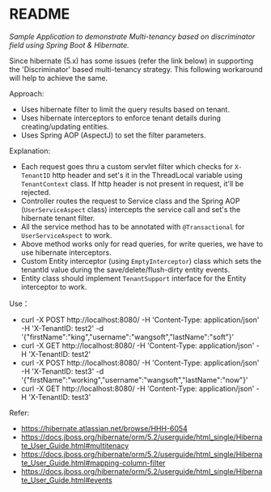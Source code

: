 README
======

*Sample Application to demonstrate Multi-tenancy based on discriminator field using Spring Boot & Hibernate.*

Since hibernate (5.x) has some issues (refer the link below) in supporting the 'Discriminator' based multi-tenancy strategy. This following workaround will help to achieve the same.

Approach:

* Uses hibernate filter to limit the query results based on tenant.
* Uses hibernate interceptors to enforce tenant details during creating/updating entities.
* Uses Spring AOP (AspectJ) to set the filter parameters.


Explanation: 

* Each request goes thru a custom servlet filter which checks for `X-TenantID` http header and set's it in the ThreadLocal variable using `TenantContext` class. If http header is not present in request, it'll be rejected.
* Controller routes the request to Service class and the Spring AOP (`UserServiceAspect` class) intercepts the service call and set's the hibernate tenant filter.
* All the service method has to be annotated with `@Transactional` for `UserServiceAspect` to work.
* Above method works only for read queries, for write queries, we have to use hibernate interceptors.
* Custom Entity interceptor (using `EmptyInterceptor`) class which sets the tenantId value during the save/delete/flush-dirty entity events.
* Entity class should implement `TenantSupport` interface for the Entity interceptor to work. 

Use：
* curl -X POST   http://localhost:8080/ -H 'Content-Type: application/json' -H 'X-TenantID: test2' -d '{"firstName":"king","username":"wangsoft","lastName":"soft"}'
* curl -X GET   http://localhost:8080/ -H 'Content-Type: application/json' -H 'X-TenantID: test2'
* curl -X POST   http://localhost:8080/ -H 'Content-Type: application/json' -H 'X-TenantID: test3' -d '{"firstName":"working","username":"wangsoft","lastName":"now"}'
* curl -X GET   http://localhost:8080/ -H 'Content-Type: application/json' -H 'X-TenantID: test3'


Refer:
* https://hibernate.atlassian.net/browse/HHH-6054
* https://docs.jboss.org/hibernate/orm/5.2/userguide/html_single/Hibernate_User_Guide.html#multitenacy
* https://docs.jboss.org/hibernate/orm/5.2/userguide/html_single/Hibernate_User_Guide.html#mapping-column-filter
* https://docs.jboss.org/hibernate/orm/5.2/userguide/html_single/Hibernate_User_Guide.html#events

